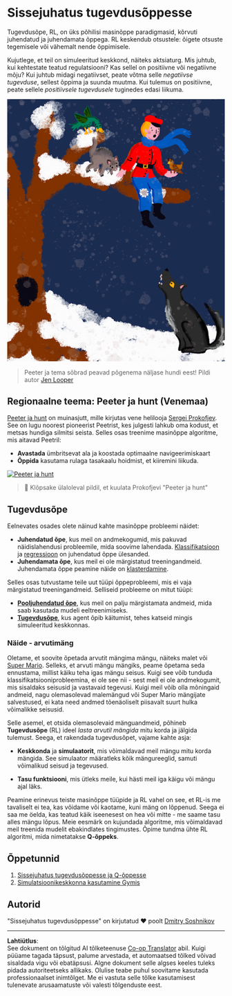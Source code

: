 <!--
CO_OP_TRANSLATOR_METADATA:
{
  "original_hash": "20ca019012b1725de956681d036d8b18",
  "translation_date": "2025-10-11T11:14:48+00:00",
  "source_file": "8-Reinforcement/README.md",
  "language_code": "et"
}
-->
# Sissejuhatus tugevdusõppesse

Tugevdusõpe, RL, on üks põhilisi masinõppe paradigmasid, kõrvuti juhendatud ja juhendamata õppega. RL keskendub otsustele: õigete otsuste tegemisele või vähemalt nende õppimisele.

Kujutlege, et teil on simuleeritud keskkond, näiteks aktsiaturg. Mis juhtub, kui kehtestate teatud regulatsiooni? Kas sellel on positiivne või negatiivne mõju? Kui juhtub midagi negatiivset, peate võtma selle _negatiivse tugevduse_, sellest õppima ja suunda muutma. Kui tulemus on positiivne, peate sellele _positiivsele tugevdusele_ tuginedes edasi liikuma.

![Peeter ja hunt](../../../translated_images/peter.779730f9ba3a8a8d9290600dcf55f2e491c0640c785af7ac0d64f583c49b8864.et.png)

> Peeter ja tema sõbrad peavad põgenema näljase hundi eest! Pildi autor [Jen Looper](https://twitter.com/jenlooper)

## Regionaalne teema: Peeter ja hunt (Venemaa)

[Peeter ja hunt](https://en.wikipedia.org/wiki/Peter_and_the_Wolf) on muinasjutt, mille kirjutas vene helilooja [Sergei Prokofjev](https://en.wikipedia.org/wiki/Sergei_Prokofiev). See on lugu noorest pioneerist Peetrist, kes julgesti lahkub oma kodust, et metsas hundiga silmitsi seista. Selles osas treenime masinõppe algoritme, mis aitavad Peetril:

- **Avastada** ümbritsevat ala ja koostada optimaalne navigeerimiskaart
- **Õppida** kasutama rulaga tasakaalu hoidmist, et kiiremini liikuda.

[![Peeter ja hunt](https://img.youtube.com/vi/Fmi5zHg4QSM/0.jpg)](https://www.youtube.com/watch?v=Fmi5zHg4QSM)

> 🎥 Klõpsake ülaloleval pildil, et kuulata Prokofjevi "Peeter ja hunt"

## Tugevdusõpe

Eelnevates osades olete näinud kahte masinõppe probleemi näidet:

- **Juhendatud õpe**, kus meil on andmekogumid, mis pakuvad näidislahendusi probleemile, mida soovime lahendada. [Klassifikatsioon](../4-Classification/README.md) ja [regressioon](../2-Regression/README.md) on juhendatud õppe ülesanded.
- **Juhendamata õpe**, kus meil ei ole märgistatud treeningandmeid. Juhendamata õppe peamine näide on [klasterdamine](../5-Clustering/README.md).

Selles osas tutvustame teile uut tüüpi õppeprobleemi, mis ei vaja märgistatud treeningandmeid. Selliseid probleeme on mitut tüüpi:

- **[Pooljuhendatud õpe](https://wikipedia.org/wiki/Semi-supervised_learning)**, kus meil on palju märgistamata andmeid, mida saab kasutada mudeli eeltreenimiseks.
- **[Tugevdusõpe](https://wikipedia.org/wiki/Reinforcement_learning)**, kus agent õpib käitumist, tehes katseid mingis simuleeritud keskkonnas.

### Näide - arvutimäng

Oletame, et soovite õpetada arvutit mängima mängu, näiteks malet või [Super Mario](https://wikipedia.org/wiki/Super_Mario). Selleks, et arvuti mängu mängiks, peame õpetama seda ennustama, millist käiku teha igas mängu seisus. Kuigi see võib tunduda klassifikatsiooniprobleemina, ei ole see nii - sest meil ei ole andmekogumit, mis sisaldaks seisusid ja vastavaid tegevusi. Kuigi meil võib olla mõningaid andmeid, nagu olemasolevad malemängud või Super Mario mängijate salvestused, ei kata need andmed tõenäoliselt piisavalt suurt hulka võimalikke seisusid.

Selle asemel, et otsida olemasolevaid mänguandmeid, põhineb **Tugevdusõpe** (RL) ideel *lasta arvutil mängida* mitu korda ja jälgida tulemust. Seega, et rakendada tugevdusõpet, vajame kahte asja:

- **Keskkonda** ja **simulaatorit**, mis võimaldavad meil mängu mitu korda mängida. See simulaator määratleks kõik mängureeglid, samuti võimalikud seisud ja tegevused.

- **Tasu funktsiooni**, mis ütleks meile, kui hästi meil iga käigu või mängu ajal läks.

Peamine erinevus teiste masinõppe tüüpide ja RL vahel on see, et RL-is me tavaliselt ei tea, kas võidame või kaotame, kuni mäng on lõppenud. Seega ei saa me öelda, kas teatud käik iseenesest on hea või mitte - me saame tasu alles mängu lõpus. Meie eesmärk on kujundada algoritme, mis võimaldavad meil treenida mudelit ebakindlates tingimustes. Õpime tundma ühte RL algoritmi, mida nimetatakse **Q-õppeks**.

## Õppetunnid

1. [Sissejuhatus tugevdusõppesse ja Q-õppesse](1-QLearning/README.md)
2. [Simulatsioonikeskkonna kasutamine Gymis](2-Gym/README.md)

## Autorid

"Sissejuhatus tugevdusõppesse" on kirjutatud ♥️ poolt [Dmitry Soshnikov](http://soshnikov.com)

---

**Lahtiütlus**:  
See dokument on tõlgitud AI tõlketeenuse [Co-op Translator](https://github.com/Azure/co-op-translator) abil. Kuigi püüame tagada täpsust, palume arvestada, et automaatsed tõlked võivad sisaldada vigu või ebatäpsusi. Algne dokument selle algses keeles tuleks pidada autoriteetseks allikaks. Olulise teabe puhul soovitame kasutada professionaalset inimtõlget. Me ei vastuta selle tõlke kasutamisest tulenevate arusaamatuste või valesti tõlgenduste eest.